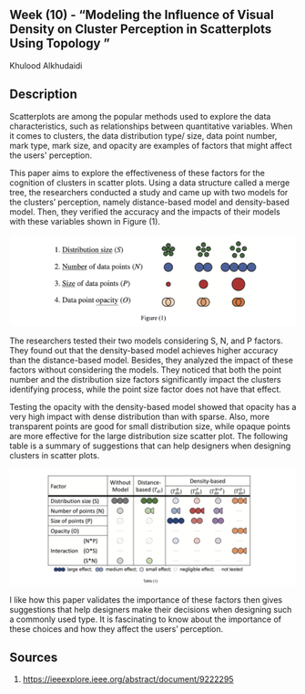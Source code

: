 Week (10) - “Modeling the Influence of Visual Density on Cluster Perception in Scatterplots Using Topology ”
---
Khulood Alkhudaidi



Description
---

<p> Scatterplots are among the popular methods used to explore the data characteristics, such as relationships between quantitative variables.
When it comes to clusters, the data distribution type/ size, data point number, mark type, mark size, and opacity are examples of factors that might affect the users' perception. </p>

<p> This paper aims to explore the effectiveness of these factors for the cognition of clusters in scatter plots. 
Using a data structure called a merge tree, the researchers conducted a study and came up with two models for the clusters’ perception, namely distance-based model and density-based model.
Then, they verified the accuracy and the impacts of their models with these variables shown in Figure (1).</p>

![figure1](https://github.com/Khulood20/reflections-1/blob/master/img/fig1.png)

<p> The researchers tested their two models considering S, N, and P factors. They found out that the density-based model achieves higher accuracy than the distance-based model.
Besides, they analyzed the impact of these factors without considering the models. They noticed that both the point number and the distribution size factors significantly impact the clusters identifying process, while the point size factor does not have that effect. </p>

<p> Testing the opacity with the density-based model showed that opacity has a very high impact with dense distribution than with sparse. Also, more transparent points are good for small distribution size, while opaque points are more effective for the large distribution size scatter plot. The following table is a summary of suggestions that can help designers when designing clusters in scatter plots. </p>

![table1](https://github.com/Khulood20/reflections-1/blob/master/img/tab1.png)

<p> I like how this paper validates the importance of these factors then gives suggestions that help designers make their decisions when designing such a commonly used type.
It is fascinating to know about the importance of these choices and how they affect the users’ perception. </p>



Sources
---
1. https://ieeexplore.ieee.org/abstract/document/9222295
